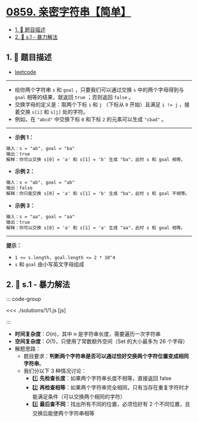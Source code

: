 # [0859. 亲密字符串【简单】](https://github.com/tnotesjs/TNotes.leetcode/tree/main/notes/0859.%20%E4%BA%B2%E5%AF%86%E5%AD%97%E7%AC%A6%E4%B8%B2%E3%80%90%E7%AE%80%E5%8D%95%E3%80%91)

<!-- region:toc -->

- [1. 📝 题目描述](#1--题目描述)
- [2. 🎯 s.1 - 暴力解法](#2--s1---暴力解法)

<!-- endregion:toc -->

## 1. 📝 题目描述

- [leetcode](https://leetcode.cn/problems/buddy-strings/)

---

- 给你两个字符串 `s` 和 `goal` ，只要我们可以通过交换 `s` 中的两个字母得到与 `goal` 相等的结果，就返回 `true` ；否则返回 `false` 。
- 交换字母的定义是：取两个下标 `i` 和 `j` （下标从 `0` 开始）且满足 `i != j` ，接着交换 `s[i]` 和 `s[j]` 处的字符。
- 例如，在 `"abcd"` 中交换下标 `0` 和下标 `2` 的元素可以生成 `"cbad"` 。

---

- **示例 1：**

```txt
输入：s = "ab", goal = "ba"
输出：true
解释：你可以交换 s[0] = 'a' 和 s[1] = 'b' 生成 "ba"，此时 s 和 goal 相等。
```

- **示例 2：**

```txt
输入：s = "ab", goal = "ab"
输出：false
解释：你只能交换 s[0] = 'a' 和 s[1] = 'b' 生成 "ba"，此时 s 和 goal 不相等。
```

- **示例 3：**

```txt
输入：s = "aa", goal = "aa"
输出：true
解释：你可以交换 s[0] = 'a' 和 s[1] = 'a' 生成 "aa"，此时 s 和 goal 相等。
```

---

**提示：**

- `1 <= s.length, goal.length <= 2 * 10^4`
- `s` 和 `goal` 由小写英文字母组成

## 2. 🎯 s.1 - 暴力解法

::: code-group

<<< ./solutions/1/1.js [js]

:::

- **时间复杂度**：$O(n)$，其中 n 是字符串长度，需要遍历一次字符串
- **空间复杂度**：$O(1)$，只使用了常数额外空间（Set 的大小最多为 26 个字母）
- 解题思路：
  - 题目要求：**判断两个字符串是否可以通过恰好交换两个字符位置变成相同字符串**。
  - 我们分以下 3 种情况讨论：
    - 1️⃣ **先检查长度**：如果两个字符串长度不相等，直接返回 false
    - 2️⃣ **再检查相等**：如果两个字符串完全相同，只有当存在重复字符时才能满足条件（可以交换两个相同的字符）
    - 3️⃣ **最后查不同**：找出所有不同的位置，必须恰好有 2 个不同位置，且交换后能使两个字符串相等
